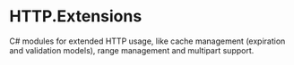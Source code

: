 HTTP.Extensions
===============
C# modules for extended HTTP usage, like cache management (expiration and validation models), range management and multipart support.
